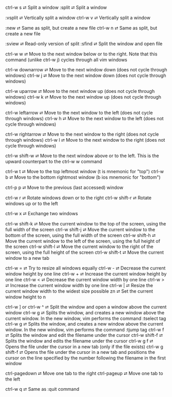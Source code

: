 ctrl-w s    ⮂  Split a window
:split      ⮂  Split a window

:vsplit     ⮂  Vertically split a window
ctrl-w v    ⮂  Vertically split a window

:new        ⮂  Same as split, but create a new file
ctrl-w n    ⮂  Same as split, but create a new file

:sview      ⮂  Read-only version of split
:sfind      ⮂  Split the window and open file

ctrl-w w         ⮂  Move to the next window below or to the right. Note that this command (unlike ctrl-w j) cycles through all vim windows

ctrl-w downarrow ⮂  Move to the next window down (does not cycle through windows)
ctrl-w j         ⮂  Move to the next window down (does not cycle through windows)

ctrl-w uparrow   ⮂  Move to the next window up (does not cycle through windows)
ctrl-w k         ⮂  Move to the next window up (does not cycle through windows)

ctrl-w leftarrow   ⮂  Move to the next window to the left (does not cycle through windows)
ctrl-w h           ⮂  Move to the next window to the left (does not cycle through windows)

ctrl-w rightarrow  ⮂  Move to the next window to the right (does not cycle through windows)
ctrl-w l           ⮂  Move to the next window to the right (does not cycle through windows)

ctrl-w shift-w     ⮂  Move to the next window above or to the left. This is the upward counterpart to the ctrl-w w command

ctrl-w t           ⮂  Move to the top leftmost window (t is mnemonic for "top")
ctrl-w b           ⮂  Move to the bottom rightmost window (b ios mnemonic for "bottom")

ctrl-p p           ⮂  Move to the previous (last accessed) window

ctrl-w r           ⮂  Rotate windows down or to the right
ctrl-w shift-r     ⮂  Rotate windows up or to the left

ctrl-w x           ⮂  Exchange two windows

ctrl-w shift-k     ⮂  Move the current window to the top of the screen, using the full width of the screen
ctrl-w shift-j     ⮂  Move the current window to the bottom of the screen, using the full width of the screen
ctrl-w shift-h     ⮂  Move the current window to the left of the screen, using the full height of the screen
ctrl-w shift-l     ⮂  Move the current window to the right of the screen, using the full height of the screen
ctrl-w shift-t     ⮂  Move the current window to a new tab

ctrl-w =          ⮂  Try to resize all windows equally
ctrl-w -          ⮂  Decrease the current window height by one line
ctrl-w +          ⮂  Increase the current window height by one line
ctrl-w <          ⮂  Decrease the current window width by one line
ctrl-w >          ⮂  Increase the current window width by one line
ctrl-w |          ⮂  Resize the current window width to the widest size possible
zn <enter>        ⮂  Set the current window height to n

ctrl-w ] or ctrl-w ^  ⮂  Split the window and open a window above the current window
ctrl-w g              ⮂  Splits the window, and creates a new window above the current window. In the new window, vim performs the command :tselect tag
ctrl-w g              ⮂  Splits the window, and creates a new window above the current window. In the new window, vim performs the command :tjump tag
ctrl-w f              ⮂  Splits the window and edit the filename under the cursor
ctrl-w shift-f        ⮂  Splits the window and edits the filename under the cursor
ctrl-w g f            ⮂  Opens the file under the cursor in a new tab (only if the file exists)
ctrl-w g shift-f      ⮂  Opens the file under the cursor in a new tab and positions the cursor on the line specified by the number following the filename in the first window

ctrl-pagedown         ⮂  Move one tab to the right
ctrl-pageup           ⮂  Move one tab to the left

ctrl-w q              ⮂  Same as :quit command

